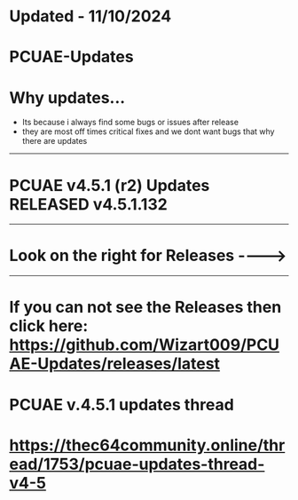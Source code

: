 # Updated - 11/10/2024 #
# PCUAE-Updates #
# Why updates...  #
* Its because i always find some bugs or issues after release
* they are most off times critical fixes and we dont want bugs that why there are updates
<hr>

# PCUAE v4.5.1 (r2) Updates RELEASED v4.5.1.132 #

<hr>

# Look on the right for Releases ----> #

<hr>

# If you can not see the Releases then click here: <br> https://github.com/Wizart009/PCUAE-Updates/releases/latest #
# PCUAE v.4.5.1 updates thread #
# https://thec64community.online/thread/1753/pcuae-updates-thread-v4-5 #
<br>
